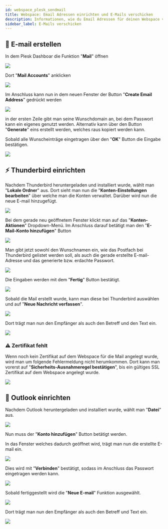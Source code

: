 ```yaml
---
id: webspace_plesk_sendmail
title: Webspace: Email Adressen einrichten und E-Mails verschicken
description: Informationen, wie du Email Adressen für deinen Webspace von ZAP-Hosting einrichten kannst, um Emails zu verschicken und zu empfangen - ZAP-hosting.com Dokumentationen
sidebar_label: E-Mails verschicken
---
```


## 📧 E-mail erstellen

In dem Plesk Dashboar die Funktion "**Mail**" öffnen

![](https://screensaver01.zap-hosting.com/index.php/s/8denj5ieAsAoMaG/preview)

Dort "**Mail Accounts**" anklicken

![](https://screensaver01.zap-hosting.com/index.php/s/x8k37rZ77kWfaJQ/preview)

Im Anschluss kann nun in dem neuen Fenster der Button "**Create Email Address**" gedrückt werden

![](https://screensaver01.zap-hosting.com/index.php/s/soBxqmgTinFasCm/preview)

in der ersten Zeile gibt man seine Wunschdomain an, bei dem Passwort kann ein eigenes genutzt werden.
Alternativ kann über den Button "**Generate**" eins erstellt werden, welches raus kopiert werden kann.

Sobald alle Wunscheinträge eingetragen über den "**OK**" Button die Eingabe bestätigen.

![](https://screensaver01.zap-hosting.com/index.php/s/8sZfofpPMmMSbZ4/preview)

## ⚡ Thunderbird einrichten

Nachdem Thunderbird heruntergeladen und installiert wurde, wählt man "**Lokale Ordner**" aus. 
Dort sieht man nun die "**Konten-Einstellungen bearbeiten**" über welche man die Konten verwaltet.
Darüber wird nun die neue E-mail hinzugefügt.

![](https://screensaver01.zap-hosting.com/index.php/s/gyzSdWyKTcpN3yz/preview)

Bei dem gerade neu geöffnetem Fenster klickt man auf das "**Konten-Aktionen**" Dropdown-Menü.
Im Anschluss darauf betätigt man den "**E-Mail-Konto hinzufügen**" Button

![](https://screensaver01.zap-hosting.com/index.php/s/EiKBnN6QzJCERd8/preview)

Man gibt jetzt sowohl den Wunschnamen ein, wie das Postfach bei Thunderbird gelistet werden soll, als auch die gerade erstellte E-mail-Adresse und das generierte bzw. erdachte Passwort.

![](https://screensaver01.zap-hosting.com/index.php/s/NiFpnTDemRmL9Gz/preview)

Die Eingaben werden mit dem "**Fertig**" Button bestätigt.

![](https://screensaver01.zap-hosting.com/index.php/s/pFrgxoAfyZJpE4t/preview)

Sobald die Mail erstellt wurde, kann man diese bei Thunderbird auswählen und auf "**Neue Nachricht verfassen**".

![](https://screensaver01.zap-hosting.com/index.php/s/J9m2Fqa3Y37Cx42/preview)

Dort trägt man nun den Empfänger als auch den Betreff und den Text ein.

![](https://screensaver01.zap-hosting.com/index.php/s/KPA8GYDRbfCrEXd/preview)

### ⚠️ Zertifikat fehlt

Wenn noch kein Zertifikat auf dem Webspace für die Mail angelegt wurde, wird man um folgende Fehlermeldung nicht herumkommen.
Dort kann man vorerst auf "**Sicherheits-Ausnahmeregel bestätigen**", bis ein gültiges SSL Zertifikat auf dem Webspace angelegt wurde.

![](https://screensaver01.zap-hosting.com/index.php/s/RPBdw57KiBAK995/preview)

## 📘 Outlook einrichten

Nachdem Outlook heruntergeladen und installiert wurde, wählt man "**Datei**" aus.

![](https://screensaver01.zap-hosting.com/index.php/s/2dXdHPJoo35qiFy/preview)

Nun  muss der "**Konto hinzufügen**" Button betätigt werden.

In das Fenster welches dadurch geöffnet wird, trägt man nun die erstellte E-mail ein.

![](https://screensaver01.zap-hosting.com/index.php/s/pwpDaspyW9iMj9r/preview)

Dies wird mit "**Verbinden**" bestätigt, sodass im Anschluss das Passwort eingetragen werden kann.

![](https://screensaver01.zap-hosting.com/index.php/s/sZAgJgkBaRaRrm5/preview)

Sobald fertiggestellt wird die "**Neue E-mail**" Funktion ausgewählt.

![](https://screensaver01.zap-hosting.com/index.php/s/TGwLJ8cRXwH8FEq/preview)

Dort trägt man nun den Empfänger als auch den Betreff und Text ein.

![](https://screensaver01.zap-hosting.com/index.php/s/2Fi2BW7E2xajftF/preview)

